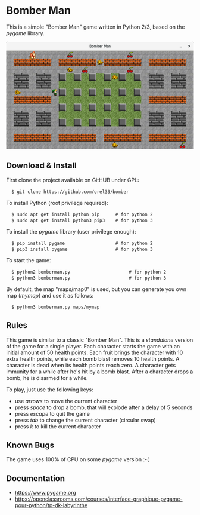 # Bomber Man #

This is a simple "Bomber Man" game written in Python 2/3, based on the *pygame* library.

![Bomber Man Snapshot](bomberman.png?raw=true "snapshot")


## Download & Install ##

First clone the project available on GitHUB under GPL:

```
  $ git clone https://github.com/orel33/bomber
```

To install Python (root privilege required):

```
  $ sudo apt get install python pip      # for python 2
  $ sudo apt get install python3 pip3    # for python 3
```

To install the *pygame* library (user privilege enough):

```
  $ pip install pygame                   # for python 2
  $ pip3 install pygame                  # for python 3
```

To start the game:

```
  $ python2 bomberman.py                      # for python 2
  $ python3 bomberman.py                      # for python 3
```

By default, the map "maps/map0" is used, but you can generate you own map (*mymap*) and use it as follows:

```
  $ python3 bomberman.py maps/mymap
```

## Rules ##

This game is similar to a classic "Bomber Man". This is a *standalone* version of the game for a single player. Each character starts the game with an initial amount of 50 health points. Each fruit brings the character with 10 extra health points, while each bomb blast removes 10 health points. A character is dead when its health points reach zero. A character gets immunity for a while after he's hit by a bomb blast. After a character drops a bomb, he is disarmed for a while.

To play, just use the following keys:
  * use *arrows* to move the current character
  * press *space* to drop a bomb, that will explode after a delay of 5 seconds
  * press *escape* to quit the game
  * press *tab* to change the current character (circular swap)
  * press *k* to kill the current character

## Known Bugs ##

The game uses 100% of CPU on some *pygame* version :-(

## Documentation ##

  * https://www.pygame.org
  * https://openclassrooms.com/courses/interface-graphique-pygame-pour-python/tp-dk-labyrinthe
